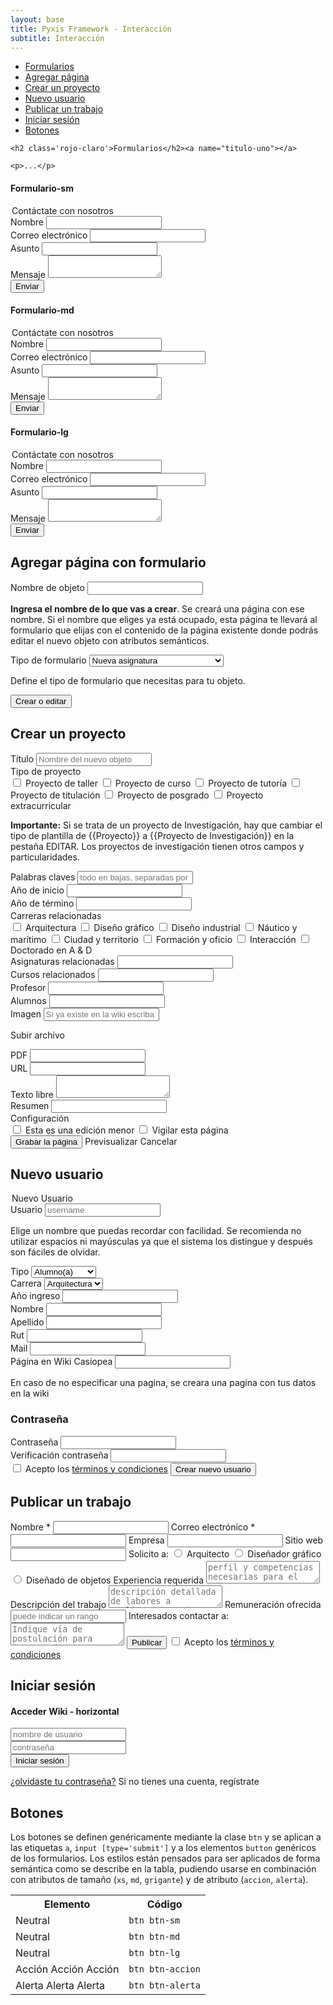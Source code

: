 ```yaml
---
layout: base
title: Pyxis Framework - Interacción
subtitle: Interacción
---
```


<div class='col-lg-5 col-md-5 oculto-sm oculto-xs'>
<a name='ancla' id='a'></a>
<div class='menu-affix alto-affix'>
<div data-spy="affix" data-offset-top="220">
    <ul>
        <li><a class='xs gris-oscuro gruesa' href='#titulo-uno'>Formularios</a></li>
        <li><a class='xs gris-oscuro gruesa' href='#titulo-dos'>Agregar página</a></li>
        <li><a class='xs gris-oscuro gruesa' href='#titulo-tres'>Crear un proyecto</a></li>
        <li><a class='xs gris-oscuro gruesa' href='#titulo-cuatro'>Nuevo usuario</a></li>
        <li><a class='xs gris-oscuro gruesa' href='#titulo-cinco'>Publicar un trabajo</a></li>
        <li><a class='xs gris-oscuro gruesa' href='#titulo-seis'>Iniciar sesión</a></li>
        <li><a class='xs gris-oscuro gruesa' href='#titulo-siete'>Botones</a></li>
    </ul>
</div>
</div>
</div>

<div class='col-lg-19 col-lg-offset-0 col-md-18 col-md-offset-1'>

    <h2 class='rojo-claro'>Formularios</h2><a name="titulo-uno"></a> 

    <p>...</p>

<!-- Formulario de contacto (sm) -->
<div class='fila'>
<h4 class='gris-oscuro'>Formulario-sm</h4>
       <div class='col-md-13'>
        <form class='sm'>
            <legend>Contáctate con nosotros</legend>    
            <div class='grupo obligatorio'>
                <label>Nombre</label>
                <input type='text' class='relleno-formulario' required />
            </div>
            <div class='grupo'>
                <label>Correo electrónico</label>
                <input type='email' class='relleno-formulario' required/>
            </div>
            <div class='grupo'>
                <label>Asunto</label>
                <input type='text' class='relleno-formulario' />
            </div>
            <div class='grupo'>
                <label>Mensaje</label>
                <textarea></textarea>
            </div>
            <input type='submit' class='btn btn-sm derecha' value='Enviar'>
        </form>
       </div>

<!-- Código Gist -->
<div class='col-md-10 col-md-offset-1'>
    <script src="https://gist.github.com/JuanGodoy91/11380984.js"></script>
</div>
</div><!-- fin de fila -->


<!-- Formulario de contacto (md) -->
<div class='fila'>
<h4 class='gris-oscuro'>Formulario-md</h4>
       <div class='col-md-13'>
        <form class='md'>
             <legend>Contáctate con nosotros</legend>    
             <div class='grupo obligatorio'>
                 <label>Nombre</label>
                 <input type='text' class='relleno-formulario' required />
             </div>
             <div class='grupo'>
                 <label>Correo electrónico</label>
                 <input type='email' class='relleno-formulario' required/>
             </div>
             <div class='grupo'>
                 <label>Asunto</label>
                 <input type='text' class='relleno-formulario' />
             </div>
             <div class='grupo'>
                 <label>Mensaje</label>
                 <textarea></textarea>
             </div>
             <input type='submit' class='btn btn-md derecha' value='Enviar'>
         </form>
       </div>

<!-- Código Gist -->
<div class='col-md-10 col-md-offset-1'>
    <script src="https://gist.github.com/JuanGodoy91/11381220.js"></script>
</div>
</div><!-- fin de fila -->


<!-- Formulario de contacto (lg) -->
<div class='fila'>
<h4 class='gris-oscuro'>Formulario-lg</h4>
       <div class='col-md-13'> 
        <form class='lg'>
              <legend>Contáctate con nosotros</legend>    
            <div class='grupo obligatorio'>
                <label>Nombre</label>
                <input type='text' class='relleno-formulario' required />
            </div>
            <div class='grupo'>
                <label>Correo electrónico</label>
                <input type='email' class='relleno-formulario' required/>
            </div>
            <div class='grupo'>
                <label>Asunto</label>
                <input type='text' class='relleno-formulario' />
            </div>
            <div class='grupo'>
                <label>Mensaje</label>
                <textarea></textarea>
            </div>
            <input type='submit' class='btn btn-lg derecha' value='Enviar'>
        </form>
    </div>

<!-- Código Gist -->
<div class='col-md-10 col-md-offset-1'>
    <script src="https://gist.github.com/JuanGodoy91/11381286.js"></script>
</div>
</div><!-- fin de fila -->


<!-- Agregar página con formulario -->
<div class='fila'>
<h2 class='rojo-claro'>Agregar página con formulario</h2><a name="titulo-dos">
       <div class='col-md-13'>    
        <form class='horizontal md'>
        <div class='grupo'>
            <label class='pregunta'>Nombre de objeto</label>
            <input type='text' required />
            <p class='especificacion'><strong>Ingresa el nombre de lo que vas a crear</strong>. Se creará una página con ese nombre. Si el nombre que eliges ya está ocupado, esta página te llevará al formulario que elijas con el contenido de la página existente donde podrás editar el nuevo objeto con atributos semánticos.</p>
        </div>
        <div class='grupo'>
            <label class='pregunta'>Tipo de formulario</label>
            <select>
                <option>Nueva asignatura</option>
                <option>Nueva bibliografía</option>
                <option>Nueva obra</option>
                <option>Nueva persona</option>
                <option>Nueva publicación</option>
                <option>Nueva revista académica</option>
                <option>Nueva tarea</option>
                <option>Nueva travesía</option>
                <option>Nuevo acto</option>
                <option>Nuevo caso de estudio</option>
                <option>Nuevo curso</option>
                <option>Nuevo evento</option>
                <option>Nuevo proyecto</option>
                <option>Nuevo proyecto de investigación</option>
                <option>Nuevo trabajo en madlab</option>
            </select>
            <p class='especificacion'>Define el tipo de formulario que necesitas para tu objeto.</p>
        </div>
            <input type='submit' class='accion md izquierda' value='Crear o editar'>
        </form>
       </div>

<!-- Código Gist -->
<div class='col-md-10 col-md-offset-1'>  
   <script src="https://gist.github.com/JuanGodoy91/11384540.js"></script>     
</div>
</div><!-- fin de fila -->

<!-- Formulario Vertical Medio -->
<div class='fila'>
       <h2 class='rojo-claro'>Crear un proyecto</h2><a name="titulo-tres"></a>
       <div class='col-md-13'>
       <form class='formulario-vertical lg nuevo-proyecto'>
                <div class='grupo'>
                <label>Título</label>
                <input type='text' placeholder='Nombre del nuevo objeto' required/>
                </div>
                <div class='grupo'>
                    <label class='pregunta'>Tipo de proyecto</label>
                    <div class='opciones'>
                        <span class='checkbox-span'><input type='checkbox' name='tipo-proyecto' /> <span class='xs'>Proyecto de taller</span></span>
                        <span class='checkbox-span'><input type='checkbox' name='tipo-proyecto' /> <span class='xs'>Proyecto de curso</span></span>
                        <span class='checkbox-span'><input type='checkbox' name='tipo-proyecto' /> <span class='xs'>Proyecto de tutoría</span></span>
                        <span class='checkbox-span'><input type='checkbox' name='tipo-proyecto' /> <span class='xs'>Proyecto de titulación</span></span>
                        <span class='checkbox-span'><input type='checkbox' name='tipo-proyecto' /> <span class='xs'>Proyecto de posgrado</span></span>
                        <span class='checkbox-span'><input type='checkbox' name='tipo-proyecto' /> <span class='xs'>Proyecto extracurricular</span></span>
                    </div>
                    <p class='especificacion chica'><strong>Importante:</strong> Si se trata de un proyecto de Investigación, hay que cambiar el tipo de plantilla de {{Proyecto}} a {{Proyecto de Investigación}} en la pestaña EDITAR. Los proyectos de investigación tienen otros campos y particularidades.</p>
                </div>
                <div class='grupo'>
                    <label class='pregunta'>Palabras claves</label>
                    <input type='text' class='relleno' placeholder='todo en bajas, separadas por coma 'required/>
                </div>
                <div class='grupo input-sm'>
                    <label class='pregunta'>Año de inicio</label>
                    <input type='text' class='relleno'required/>
                </div>
                <div class='grupo input-sm'>
                    <label class='pregunta'>Año de término</label>
                    <input type='text' class='relleno' required/>
                </div>
                <div class='grupo'>
                    <label class='pregunta'>Carreras relacionadas</label>
                    <div class='opciones'>
                        <span class='checkbox-span'><input type='checkbox' name='tipo-proyecto' /> <span class='xs'>Arquitectura</span></span>
                        <span class='checkbox-span'><input type='checkbox' name='tipo-proyecto' /> <span class='xs'>Diseño gráfico</span></span>
                        <span class='checkbox-span'><input type='checkbox' name='tipo-proyecto' /> <span class='xs'>Diseño industrial</span></span>
                        <span class='checkbox-span'><input type='checkbox' name='tipo-proyecto' /> <span class='xs'>Náutico y marítimo</span></span>
                        <span class='checkbox-span'><input type='checkbox' name='tipo-proyecto' /> <span class='xs'>Ciudad y territorio</span></span>
                        <span class='checkbox-span'><input type='checkbox' name='tipo-proyecto' /> <span class='xs'>Formación y oficio</span></span>
                        <span class='checkbox-span'><input type='checkbox' name='tipo-proyecto' /> <span class='xs'>Interacción</span></span>
                        <span class='checkbox-span'><input type='checkbox' name='tipo-proyecto' /> <span class='xs'>Doctorado en A & D</span></span>
                    </div>
                </div>
                <div class='grupo'>
                    <label class='pregunta'>Asignaturas relacionadas</label>
                    <input type='text' class='relleno' required />
                </div>
                <div class='grupo'>
                    <label class='pregunta'>Cursos relacionados</label>
                    <input type='email' class='relleno' required />
                </div>
                <div class='grupo'>
                    <label class='pregunta'>Profesor</label>
                    <input type='text' class='relleno' required />
                </div>
                <div class='grupo'>
                    <label class='pregunta'>Alumnos</label>
                    <input type='password' class='relleno' required />
                </div>
                <div class='grupo input-sm'>
                    <label class='pregunta'>Imagen</label>
                    <input type='text' class='relleno' placeholder='Si ya existe en la wiki escriba el nombre.ext.'required/>
                <p class='especificacion'><a>Subir archivo</a></p>
                </div>
                <div class='grupo'>
                    <label class='pregunta'>PDF</label>
                    <input type='password' class='relleno-sm' required />
                </div>
                <div class='grupo'>
                    <label class='pregunta'>URL</label>
                    <input type='password' class='relleno' required />
                </div>
                <div class='grupo'>
                    <label class='pregunta'>Texto libre</label>
                    <textarea></textarea>
                </div>
                <div class='grupo'>
                    <label class='pregunta'>Resumen</label>
                    <input type='password' class='relleno' required />
                </div>
                <div class='grupo'>
                    <label class='pregunta'>Configuración</label>
                    <div class='opciones'>
                        <span class='checkbox-span'><input type='checkbox' name='tipo-proyecto' /> <span class='xs'>Esta es una edición menor</span></span>
                        <span class='checkbox-span'><input type='checkbox' name='tipo-proyecto' /> <span class='xs'>Vigilar esta página</span></span>
                    </div>
                </div>
                    <input type='submit' class='btn btn-md accion' value='Grabar la página'>
                    <a class='btn btn-md margen-derecho'>Previsualizar</a>
                    <a class='btn btn-md margen-derecho'>Cancelar</a>
       </form>    
    </div>

<!-- Código -->
<div class='col-md-10 col-md-offset-1'>  
<script src="https://gist.github.com/JuanGodoy91/11384803.js"></script>
</div>
</div><!-- fin de fila -->


<!-- Nuevo usuario -->

<div class='fila'>
       <h2 class='rojo-claro'>Nuevo usuario</h2><a name="titulo-cuatro"></a>
       <div class='col-md-13'>
        <form class='formulario-horizontal'>
            <legend>Nuevo Usuario</legend>
            <div class='grupo obligatorio'>
                <label>Usuario</label>
                <input type='text' placeholder='username' required/>
                <p class='ayuda'>Elige un nombre que puedas recordar con facilidad. Se recomienda no utilizar espacios ni mayúsculas ya que el sistema los distingue y después son fáciles de olvidar.</p>
            </div>
            <div class='grupo obligatorio'>
                <label>Tipo</label>
                <select>
                    <option>Alumno(a)</option>
                    <option>Profesora(a)</option>
                    <option>Ex-Alumno(a)</option>
                    <option>Amigo(a)</option>
                    <option>Otro(a)</option>
                </select>
            </div>
            <div class='grupo obligatorio'>
                <label>Carrera</label>
                <select>
                    <option>Arquitectura</option>
                    <option>Diseño</option>
                </select>
            </div>
            <div class='grupo obligatorio'>
                <label>Año ingreso</label>
                <input type='text' class='relleno'/>
            </div>
            <div class='grupo obligatorio'>
                <label>Nombre</label>
                <input type='text' class='relleno' required />
            </div>
            <div class='grupo obligatorio'>
                <label>Apellido</label>
                <input type='text' class='relleno' required />
            </div>
            <div class='grupo obligatorio'>
                <label>Rut</label>
                <input type='text' class='relleno' required />
            </div>
            <div class='grupo obligatorio'>
                <label>Mail</label>
                <input type='email' class='relleno' required />
            </div>
            <div class='grupo'>
                <label>Página en Wiki Casiopea</label>
                <input type='text' class='relleno'/>
                <p class='especificacion'>En caso de no especificar una pagina, se creara una pagina con tus datos en la wiki</p>
            </div>
            <h3>Contraseña</h3>
            <div class='grupo'>
                <label>Contraseña</label>
                <input type='password' class='relleno' required />
            </div>
            <div class='grupo'>
                <label>Verificación contraseña</label>
                <input type='password' class='relleno' required />
            </div>
            <div class="grupo checkbox">
                <label class="checkbox">
                <input type="checkbox">
                    Acepto los <a href='#'>términos y condiciones</a>
                </label>
                <input type='submit' class='accion btn btn-lg' value='Crear nuevo usuario'>
            </div>
        </form>
        </div>

<!-- Código -->
<div class='col-md-10 col-md-offset-1'>  
<script src="https://gist.github.com/JuanGodoy91/11385161.js"></script>
</div>
</div><!-- fin de fila -->


<!-- Publicar un trabajo -->
<div class='fila'>
       <h2 class='rojo-claro'>Publicar un trabajo</h2><a name="titulo-cinco"></a>
       <div class='col-md-13'>
        <form class='horizontal-horizontal'>
              <label class='pregunta'>Nombre <span class='importante'>*</span></label>
              <input type='text' class='relleno' required/>
              <label class='pregunta'>Correo electrónico <span class='importante'>*</span></label>
              <input type='email' class='relleno' required/>
              <label class='pregunta'>Empresa</label>
              <input type='text' class='relleno' />
              <label class='pregunta'>Sitio web</label>
              <input type='text' class='relleno' />
              <label class="radio">Solicito a:</label>
              <input type="radio" name="carrera" /> <span class='xs'>Arquitecto</span>
              <input type="radio" name="carrera" /> <span class='xs'>Diseñador gráfico</span>
              <input type="radio" name="carrera" /> <span class='xs'>Diseñado de objetos</span>
              <label class='pregunta'>Experiencia requerida</label>
              <textarea class='relleno' placeholder="perfil y competencias necesarias para el cargo"/></textarea>
              <label class='pregunta'>Descripción del trabajo</label>
              <textarea class='relleno' placeholder="descripción detallada de labores a realizar, horarios, contexto y ubicación geográfica"/></textarea>
              <label class='pregunta'>Remuneración ofrecida</label>
              <input type='text' class='relleno' placeholder="puede indicar un rango"/>
              <label class='pregunta'>Interesados contactar a:</label>
              <textarea class='relleno' placeholder="Indique vía de postulación para interesados"/></textarea>
              <input type='submit' class='accion lg izquierda' value='Publicar'>
              <label class="checkbox">
              <input type="checkbox">
                Acepto los <a href='#'>términos y condiciones</a>
            </label>
        </form>
        </div>

<!-- Código -->
<div class='col-md-10 col-md-offset-1'>  
<script src="https://gist.github.com/JuanGodoy91/11386128.js"></script>
</div>
</div><!-- fin de fila -->


<!-- Iniciar sesión -->
<div class='fila'>
<h2 class='rojo-claro'>Iniciar sesión</h2><a name="titulo-seis"></a>
       <div class='col-md-13'>
        <form class='horizontal sm'>
        <h4>Acceder <span class='rojo-claro xs'>Wiki - horizontal</span></h4>
        <form class='horizontal sm'>
            <div class='ingreso'>
                <input type='text' placeholder='nombre de usuario' required/>
            </div>
            <div class='ingreso'>
                <input type='password' placeholder='contraseña' required/>
            </div>
            <input type='submit' class='md' value='Iniciar sesión'>
        </form>
            <p class='especificacion xs'>
            <a href='http://personas.ead.pucv.cl/personas/usuarios/recuperacionDatos'>¿olvidaste tu contraseña?</a> Si no tienes una cuenta, <a>regístrate</a>
            </p>
        </div>

<!-- Código -->
<div class='col-md-10 col-md-offset-1'>  
<script src="https://gist.github.com/JuanGodoy91/11385635.js"></script>
</div>
</div><!-- fin de fila -->

<!-- Botones -->
<div class='fila'>      
    <h2 class='rojo-claro'>Botones</h2><a name="titulo-siete"></a>
    <p>Los botones se definen genéricamente mediante la clase <code>btn</code> y se aplican a las etiquetas <code>a</code>, <code>input [type='submit']</code> y a los elementos <code>button</code> genéricos de los formularios. Los estilos están pensados para ser aplicados de forma semántica como se describe en la tabla, pudiendo usarse en combinación con atributos de tamaño (<code>xs</code>, <code>md</code>, <code>grigante</code>) y de atributo (<code>accion</code>, <code>alerta</code>).
    </p>
    <table class='w100'>
        <tr>
            <th class='w60'>
                Elemento
            </th>
            <th class='w30'>
                Código
            </th>
        </tr>
        <tr>
            <td>
                <a class='btn btn-sm'>Neutral</a>
            </td>
            <td>
                <code>btn btn-sm</code>
            </td>
        </tr>
        <tr>
            <td>
                <a class='btn btn-md'>Neutral</a>
            </td>
            <td>
                <code>btn btn-md</code>
            </td>
        </tr>
        <tr>
            <td>
                <a class='btn btn-lg'>Neutral</a>
            </td>
            <td>
                <code>btn btn-lg</code>
            </td>
        </tr>
        <tr>
            <td>
                <a class='btn btn-lg btn-accion'>Acción</a>
                <a class='btn btn-md btn-accion'>Acción</a>
                <a class='btn btn-sm btn-accion'>Acción</a>
            </td>
            <td>
                <code>btn btn-accion</code>
            </td>
        </tr>
        <tr>
            <td>
                <a class='btn btn-lg btn-alerta'>Alerta</a>
                <a class='btn btn-md btn-alerta'>Alerta</a>
                <a class='btn btn-sm btn-alerta'>Alerta</a>
            </td>
            <td>
                <code>btn btn-alerta</code>
            </td>
        </tr>
    </table>
</div>
</div>
